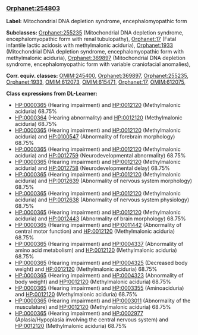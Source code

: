 
### [Orphanet:254803](http://www.orpha.net/ORDO/Orphanet_254803)
**Label:** Mitochondrial DNA depletion syndrome, encephalomyopathic form

**Subclasses:** [Orphanet:255235](http://www.orpha.net/ORDO/Orphanet_255235) (Mitochondrial DNA depletion syndrome, encephalomyopathic form with renal tubulopathy), [Orphanet:17](http://www.orpha.net/ORDO/Orphanet_17) (Fatal infantile lactic acidosis with methylmalonic aciduria), [Orphanet:1933](http://www.orpha.net/ORDO/Orphanet_1933) (Mitochondrial DNA depletion syndrome, encephalomyopathic form with methylmalonic aciduria), [Orphanet:369897](http://www.orpha.net/ORDO/Orphanet_369897) (Mitochondrial DNA depletion syndrome, encephalomyopathic form with variable craniofacial anomalies), 

**Corr. equiv. classes:** [OMIM:245400](http://purl.obolibrary.org/obo/OMIM_245400), [Orphanet:369897](http://www.orpha.net/ORDO/Orphanet_369897), [Orphanet:255235](http://www.orpha.net/ORDO/Orphanet_255235), [Orphanet:1933](http://www.orpha.net/ORDO/Orphanet_1933), [OMIM:612073](http://purl.obolibrary.org/obo/OMIM_612073), [OMIM:615471](http://purl.obolibrary.org/obo/OMIM_615471), [Orphanet:17](http://www.orpha.net/ORDO/Orphanet_17), [OMIM:612075](http://purl.obolibrary.org/obo/OMIM_612075), 

**Class expressions from DL-Learner:**

- [HP:0000365](http://purl.obolibrary.org/obo/HP_0000365) (Hearing impairment) and [HP:0012120](http://purl.obolibrary.org/obo/HP_0012120) (Methylmalonic aciduria) 68.75%
- [HP:0000364](http://purl.obolibrary.org/obo/HP_0000364) (Hearing abnormality) and [HP:0012120](http://purl.obolibrary.org/obo/HP_0012120) (Methylmalonic aciduria) 68.75%
- [HP:0000365](http://purl.obolibrary.org/obo/HP_0000365) (Hearing impairment) and [HP:0012120](http://purl.obolibrary.org/obo/HP_0012120) (Methylmalonic aciduria) and [HP:0100547](http://purl.obolibrary.org/obo/HP_0100547) (Abnormality of forebrain morphology) 68.75%
- [HP:0000365](http://purl.obolibrary.org/obo/HP_0000365) (Hearing impairment) and [HP:0012120](http://purl.obolibrary.org/obo/HP_0012120) (Methylmalonic aciduria) and [HP:0012759](http://purl.obolibrary.org/obo/HP_0012759) (Neurodevelopmental abnormality) 68.75%
- [HP:0000365](http://purl.obolibrary.org/obo/HP_0000365) (Hearing impairment) and [HP:0012120](http://purl.obolibrary.org/obo/HP_0012120) (Methylmalonic aciduria) and [HP:0012758](http://purl.obolibrary.org/obo/HP_0012758) (Neurodevelopmental delay) 68.75%
- [HP:0000365](http://purl.obolibrary.org/obo/HP_0000365) (Hearing impairment) and [HP:0012120](http://purl.obolibrary.org/obo/HP_0012120) (Methylmalonic aciduria) and [HP:0012639](http://purl.obolibrary.org/obo/HP_0012639) (Abnormality of nervous system morphology) 68.75%
- [HP:0000365](http://purl.obolibrary.org/obo/HP_0000365) (Hearing impairment) and [HP:0012120](http://purl.obolibrary.org/obo/HP_0012120) (Methylmalonic aciduria) and [HP:0012638](http://purl.obolibrary.org/obo/HP_0012638) (Abnormality of nervous system physiology) 68.75%
- [HP:0000365](http://purl.obolibrary.org/obo/HP_0000365) (Hearing impairment) and [HP:0012120](http://purl.obolibrary.org/obo/HP_0012120) (Methylmalonic aciduria) and [HP:0012443](http://purl.obolibrary.org/obo/HP_0012443) (Abnormality of brain morphology) 68.75%
- [HP:0000365](http://purl.obolibrary.org/obo/HP_0000365) (Hearing impairment) and [HP:0011442](http://purl.obolibrary.org/obo/HP_0011442) (Abnormality of central motor function) and [HP:0012120](http://purl.obolibrary.org/obo/HP_0012120) (Methylmalonic aciduria) 68.75%
- [HP:0000365](http://purl.obolibrary.org/obo/HP_0000365) (Hearing impairment) and [HP:0004337](http://purl.obolibrary.org/obo/HP_0004337) (Abnormality of amino acid metabolism) and [HP:0012120](http://purl.obolibrary.org/obo/HP_0012120) (Methylmalonic aciduria) 68.75%
- [HP:0000365](http://purl.obolibrary.org/obo/HP_0000365) (Hearing impairment) and [HP:0004325](http://purl.obolibrary.org/obo/HP_0004325) (Decreased body weight) and [HP:0012120](http://purl.obolibrary.org/obo/HP_0012120) (Methylmalonic aciduria) 68.75%
- [HP:0000365](http://purl.obolibrary.org/obo/HP_0000365) (Hearing impairment) and [HP:0004323](http://purl.obolibrary.org/obo/HP_0004323) (Abnormality of body weight) and [HP:0012120](http://purl.obolibrary.org/obo/HP_0012120) (Methylmalonic aciduria) 68.75%
- [HP:0000365](http://purl.obolibrary.org/obo/HP_0000365) (Hearing impairment) and [HP:0003355](http://purl.obolibrary.org/obo/HP_0003355) (Aminoaciduria) and [HP:0012120](http://purl.obolibrary.org/obo/HP_0012120) (Methylmalonic aciduria) 68.75%
- [HP:0000365](http://purl.obolibrary.org/obo/HP_0000365) (Hearing impairment) and [HP:0003011](http://purl.obolibrary.org/obo/HP_0003011) (Abnormality of the musculature) and [HP:0012120](http://purl.obolibrary.org/obo/HP_0012120) (Methylmalonic aciduria) 68.75%
- [HP:0000365](http://purl.obolibrary.org/obo/HP_0000365) (Hearing impairment) and [HP:0002977](http://purl.obolibrary.org/obo/HP_0002977) (Aplasia/Hypoplasia involving the central nervous system) and [HP:0012120](http://purl.obolibrary.org/obo/HP_0012120) (Methylmalonic aciduria) 68.75%


